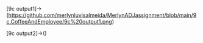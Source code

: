 [9c output1]->(https://github.com/merlynluvisalmeida/MerlynADJassignment/blob/main/9c.CoffeeAndEmployee/9c%20output1.png)

[9c output2]->()
